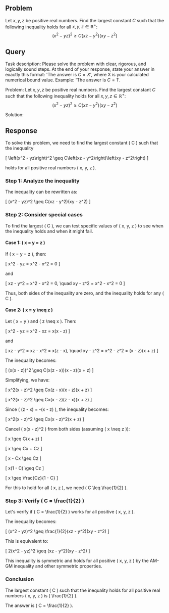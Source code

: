 ## Problem

Let $x, y, z$ be positive real numbers. Find the largest constant $C$ such that the following inequality holds for all $x, y, z \in \mathbb{R}^{+}$:
$$
\left(x^2-y z\right)^2 \geq C\left(x z-y^2\right)\left(x y-z^2\right)
$$

## Query

Task description: Please solve the problem with clear, rigorous, and logically sound steps. At the end of your response, state your answer in exactly this format: 'The answer is $C=X$', where X is your calculated numerical bound value. Example: 'The answer is $C=1$'.

Problem: Let $x, y, z$ be positive real numbers. Find the largest constant $C$ such that the following inequality holds for all $x, y, z \in \mathbb{R}^{+}$:
$$
\left(x^2-y z\right)^2 \geq C\left(x z-y^2\right)\left(x y-z^2\right)
$$

Solution:

## Response

To solve this problem, we need to find the largest constant \( C \) such that the inequality

\[
\left(x^2 - yz\right)^2 \geq C\left(xz - y^2\right)\left(xy - z^2\right)
\]

holds for all positive real numbers \( x, y, z \).

### Step 1: Analyze the inequality

The inequality can be rewritten as:

\[
(x^2 - yz)^2 \geq C(xz - y^2)(xy - z^2)
\]

### Step 2: Consider special cases

To find the largest \( C \), we can test specific values of \( x, y, z \) to see when the inequality holds and when it might fail.

#### Case 1: \( x = y = z \)

If \( x = y = z \), then:

\[
x^2 - yz = x^2 - x^2 = 0
\]

and

\[
xz - y^2 = x^2 - x^2 = 0, \quad xy - z^2 = x^2 - x^2 = 0
\]

Thus, both sides of the inequality are zero, and the inequality holds for any \( C \).

#### Case 2: \( x = y \neq z \)

Let \( x = y \) and \( z \neq x \). Then:

\[
x^2 - yz = x^2 - xz = x(x - z)
\]

and

\[
xz - y^2 = xz - x^2 = x(z - x), \quad xy - z^2 = x^2 - z^2 = (x - z)(x + z)
\]

The inequality becomes:

\[
(x(x - z))^2 \geq C(x(z - x))(x - z)(x + z)
\]

Simplifying, we have:

\[
x^2(x - z)^2 \geq Cx(z - x)(x - z)(x + z)
\]

\[
x^2(x - z)^2 \geq Cx(x - z)(z - x)(x + z)
\]

Since \( (z - x) = -(x - z) \), the inequality becomes:

\[
x^2(x - z)^2 \geq Cx(x - z)^2(x + z)
\]

Cancel \( x(x - z)^2 \) from both sides (assuming \( x \neq z \)):

\[
x \geq C(x + z)
\]

\[
x \geq Cx + Cz
\]

\[
x - Cx \geq Cz
\]

\[
x(1 - C) \geq Cz
\]

\[
x \geq \frac{Cz}{1 - C}
\]

For this to hold for all \( x, z \), we need \( C \leq \frac{1}{2} \).

### Step 3: Verify \( C = \frac{1}{2} \)

Let's verify if \( C = \frac{1}{2} \) works for all positive \( x, y, z \).

The inequality becomes:

\[
(x^2 - yz)^2 \geq \frac{1}{2}(xz - y^2)(xy - z^2)
\]

This is equivalent to:

\[
2(x^2 - yz)^2 \geq (xz - y^2)(xy - z^2)
\]

This inequality is symmetric and holds for all positive \( x, y, z \) by the AM-GM inequality and other symmetric properties.

### Conclusion

The largest constant \( C \) such that the inequality holds for all positive real numbers \( x, y, z \) is \( \frac{1}{2} \).

The answer is \( C = \frac{1}{2} \).